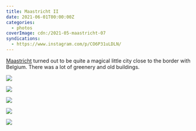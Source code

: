 ```yaml
---
title: Maastricht II
date: 2021-06-01T00:00:00Z
categories:
  - photos
coverImage: cdn:/2021-05-maastricht-07
syndications:
  - https://www.instagram.com/p/CO6P31uLDLN/
---
```


[Maastricht](/2021/05/31/maastricht-i) turned out to be quite a magical little city close to the border with Belgium. There was a lot of greenery and old buildings.

<style>
.g2021maaii {
  grid-template-columns: repeat(10, 1fr);
  grid-template-areas:
    "a a a a a a a a a a"
    "b b b c c c c c c c"
    "d d d d d e e e e e";
}

.g2021maaii > *:nth-child(1) { grid-area: a; }
.g2021maaii > *:nth-child(2) { grid-area: b; }
.g2021maaii > *:nth-child(3) { grid-area: c; }
.g2021maaii > *:nth-child(4) { grid-area: d; }
.g2021maaii > *:nth-child(5) { grid-area: e; }
</style>

<div class="fw g2021maaii fg">

![](cdn:/2021-05-maastricht-07)

![](cdn:/2021-05-maastricht-11)

![](cdn:/2021-05-maastricht-08)

![](cdn:/2021-05-maastricht-09)

![](cdn:/2021-05-maastricht-12)

</div>
